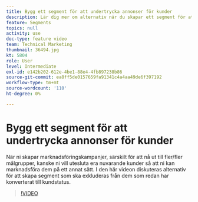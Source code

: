 ```yaml
---
title: Bygg ett segment för att undertrycka annonser för kunder
description: Lär dig mer om alternativ när du skapar ett segment för att exkludera kunder som redan har konverterats till kundstatus. När ni skapar marknadsföringskampanjer, särskilt för att nå ut till fler och fler målgrupper, kanske ni vill utesluta era nuvarande kunder så att ni kan marknadsföra dem på ett annat sätt.
feature: Segments
topics: null
activity: use
doc-type: feature video
team: Technical Marketing
thumbnail: 36494.jpg
kt: 5804
role: User
level: Intermediate
exl-id: e142b202-612e-4be1-88e4-4fb897238b86
source-git-commit: ea8ff5de0157659fa91341c4a4aa49de6f397192
workflow-type: tm+mt
source-wordcount: '110'
ht-degree: 0%

---
```


# Bygg ett segment för att undertrycka annonser för kunder

När ni skapar marknadsföringskampanjer, särskilt för att nå ut till fler/fler målgrupper, kanske ni vill utesluta era nuvarande kunder så att ni kan marknadsföra dem på ett annat sätt. I den här videon diskuteras alternativ för att skapa segment som ska exkluderas från dem som redan har konverterat till kundstatus.

>[!VIDEO](https://video.tv.adobe.com/v/36494/?quality=12&learn=on)
